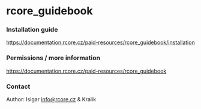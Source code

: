 # rcore_guidebook

### Installation guide

https://documentation.rcore.cz/paid-resources/rcore_guidebook/installation

### Permissions / more information

https://documentation.rcore.cz/paid-resources/rcore_guidebook


### Contact

Author: Isigar <info@rcore.cz> & Kralik
